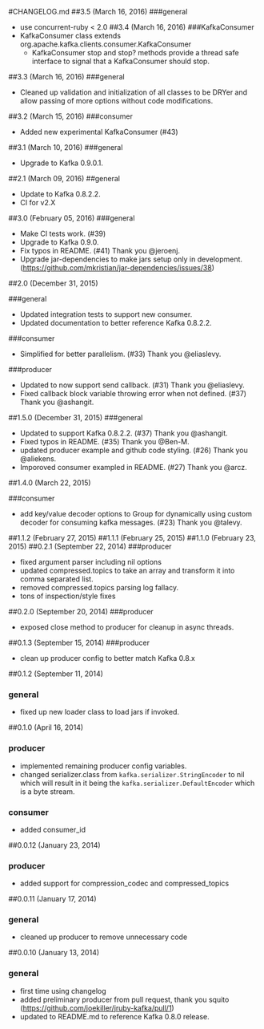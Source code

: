 #CHANGELOG.md
##3.5 (March 16, 2016)
###general
- use concurrent-ruby < 2.0
##3.4 (March 16, 2016)
###KafkaConsumer
- KafkaConsumer class extends org.apache.kafka.clients.consumer.KafkaConsumer
  - KafkaConsumer stop and stop? methods provide a thread safe interface to signal that a KafkaConsumer should stop. 

##3.3 (March 16, 2016)
###general
- Cleaned up validation and initialization of all classes to be DRYer and allow passing of more options without code modifications.
 
##3.2 (March 15, 2016)
###consumer
- Added new experimental KafkaConsumer (#43)

##3.1 (March 10, 2016)
###general
- Upgrade to Kafka 0.9.0.1.

##2.1 (March 09, 2016)
##general
- Update to Kafka 0.8.2.2.
- CI for v2.X

##3.0 (February 05, 2016)
###general
- Make CI tests work. (#39)
- Upgrade to Kafka 0.9.0.
- Fix typos in README. (#41) Thank you @jeroenj.
- Upgrade jar-dependencies to make jars setup only in development. (https://github.com/mkristian/jar-dependencies/issues/38)

##2.0 (December 31, 2015)

###general
- Updated integration tests to support new consumer.
- Updated documentation to better reference Kafka 0.8.2.2.

###consumer
- Simplified for better parallelism. (#33) Thank you @eliaslevy.

###producer
- Updated to now support send callback. (#31) Thank you @eliaslevy.
- Fixed callback block variable throwing error when not defined. (#37) Thank you @ashangit.

##1.5.0 (December 31, 2015)
###general
- Updated to support Kafka 0.8.2.2. (#37) Thank you @ashangit.
- Fixed typos in README. (#35) Thank you @Ben-M.
- updated producer example and github code styling. (#26) Thank you @aliekens.
- Imporoved consumer exampled in README. (#27) Thank you @arcz.

##1.4.0 (March 22, 2015)

###consumer
- add key/value decoder options to Group for dynamically using custom decoder for consuming kafka messages. (#23) Thank you @talevy.

##1.1.2 (February 27, 2015)
##1.1.1 (February 25, 2015)
##1.1.0 (February 23, 2015)
##0.2.1 (September 22, 2014)
###producer
- fixed argument parser including nil options
- updated compressed.topics to take an array and transform it into comma separated list.
- removed compressed.topics parsing log fallacy.
- tons of inspection/style fixes

##0.2.0 (September 20, 2014)
###producer
- exposed close method to producer for cleanup in async threads.

##0.1.3 (September 15, 2014)
###producer
- clean up producer config to better match Kafka 0.8.x

##0.1.2 (September 11, 2014)
### general
- fixed up new loader class to load jars if invoked.

##0.1.0 (April 16, 2014)
### producer
- implemented remaining producer config variables.
- changed serializer.class from `kafka.serializer.StringEncoder` to nil which will result in it being the `kafka.serializer.DefaultEncoder` which is a byte stream.

### consumer
- added consumer_id

##0.0.12 (January 23, 2014)
### producer
- added support for compression_codec and compressed_topics

##0.0.11 (January 17, 2014)
### general
- cleaned up producer to remove unnecessary code

##0.0.10 (January 13, 2014)
### general
- first time using changelog
- added preliminary producer from pull request, thank you squito (https://github.com/joekiller/jruby-kafka/pull/1)
- updated to README.md to reference Kafka 0.8.0 release.
